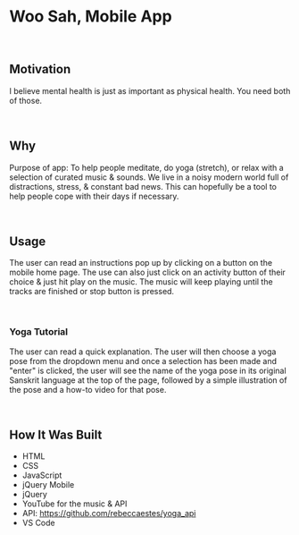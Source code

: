 # Woo Sah, Mobile App

&nbsp;

## Motivation

I believe mental health is just as important as physical health. You need both of those.

&nbsp;

## Why

Purpose of app: To help people meditate, do yoga (stretch), or relax with a selection of curated music & sounds. We live in a noisy modern world full of distractions, stress, & constant bad news. This can hopefully be a tool to help people cope with their days if necessary.

&nbsp;

## Usage

The user can read an instructions pop up by clicking on a button on the mobile home page.
The use can also just click on an activity button of their choice & just hit play on the music. The music will keep playing until the tracks are finished or stop button is pressed.

&nbsp;

### Yoga Tutorial

The user can read a quick explanation. The user will then choose a yoga pose from the dropdown menu and once a selection has been made and "enter" is clicked, the user will see the name of the yoga pose in its original Sanskrit language at the top of the page, followed by a simple illustration of the pose and a how-to video for that pose.

&nbsp;

## How It Was Built

- HTML
- CSS
- JavaScript
- jQuery Mobile
- jQuery
- YouTube for the music & API
- API: https://github.com/rebeccaestes/yoga_api
- VS Code

